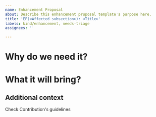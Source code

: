 ```yaml
---
name: Enhancement Proposal
about: Describe this enhancement pruposal template's purpose here.
title: 'EP(<Affected subsection>): <Title>'
labels: kind/enhancement, needs-triage
assignees: ''

---
```


# Why do we need it?

# What it will bring?

## Additional context

Check Contribution's guidelines
